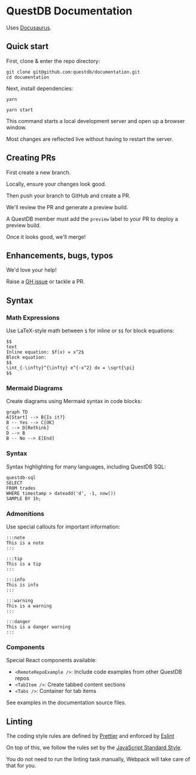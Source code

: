 # QuestDB Documentation

Uses [Docusaurus](https://docusaurus.io/). 

## Quick start

First, clone & enter the repo directory:

```shell
git clone git@github.com:questdb/documentation.git
cd documentation
```

Next, install dependencies:

```script
yarn
```

```script
yarn start
```

This command starts a local development server and open up a browser window.

Most changes are reflected live without having to restart the server.

## Creating PRs

First create a new branch.

Locally, ensure your changes look good.

Then push your branch to GitHub and create a PR.

We'll review the PR and generate a preview build.

A QuestDB member must add the `preview` label to your PR to deploy a preview build.

Once it looks good, we'll merge!

## Enhancements, bugs, typos 

We'd love your help!

Raise a [GH issue](https://github.com/questdb/documentation/issues/new/choose) or tackle a PR.

## Syntax

### Math Expressions

Use LaTeX-style math between `$` for inline or `$$` for block equations:

```
$$
text
Inline equation: $f(x) = x^2$
Block equation:
$$
\int_{-\infty}^{\infty} e^{-x^2} dx = \sqrt{\pi}
$$
```

### Mermaid Diagrams

Create diagrams using Mermaid syntax in code blocks:

```mermaid
graph TD
A[Start] --> B{Is it?}
B -- Yes --> C[OK]
C --> D[Rethink]
D --> B
B -- No --> E[End]
```

### Syntax

Syntax highlighting for many languages, including QuestDB SQL:

```questdb-sql
questdb-sql
SELECT
FROM trades
WHERE timestamp > dateadd('d', -1, now())
SAMPLE BY 1h;
```

### Admonitions

Use special callouts for important information:

```
:::note
This is a note
:::

:::tip
This is a tip
:::

:::info
This is info
:::

:::warning
This is a warning
:::

:::danger
This is a danger warning
:::
```

### Components

Special React components available:

- `<RemoteRepoExample />`: Include code examples from other QuestDB repos
- `<TabItem />`: Create tabbed content sections
- `<Tabs />`: Container for tab items

See examples in the documentation source files.

## Linting

The coding style rules are defined by [Prettier](https://prettier.io/) and
enforced by [Eslint](https://eslint.org)

On top of this, we follow the rules set by the
[JavaScript Standard Style](https://standardjs.com/rules.html).

You do not need to run the linting task manually, Webpack will take care of that
for you.
